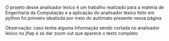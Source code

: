O projeto desse analisador léxico é um trabalho realizado 
para a matéria de Engenharia da Computação e a aplicação 
do analisador léxico feito em python foi primeiro idealizda
por meio do autômato presente nessa página

Observação: caso tenha alguma informação sendo cortada no
analisador léxico no jflap é só dar zoom out que aparece o
texto completo
